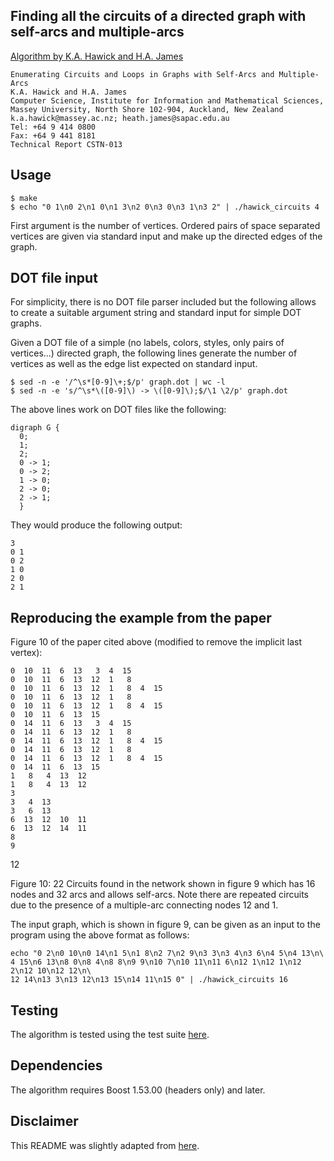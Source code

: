 Finding all the circuits of a directed graph with self-arcs and multiple-arcs
-----------------------------------------------------------------------------
[Algorithm by K.A. Hawick and H.A. James][paper]

    Enumerating Circuits and Loops in Graphs with Self-Arcs and Multiple-Arcs
    K.A. Hawick and H.A. James
    Computer Science, Institute for Information and Mathematical Sciences,
    Massey University, North Shore 102-904, Auckland, New Zealand
    k.a.hawick@massey.ac.nz; heath.james@sapac.edu.au
    Tel: +64 9 414 0800
    Fax: +64 9 441 8181
    Technical Report CSTN-013


Usage
-----
    $ make
    $ echo "0 1\n0 2\n1 0\n1 3\n2 0\n3 0\n3 1\n3 2" | ./hawick_circuits 4

First argument is the number of vertices. Ordered pairs of space separated
vertices are given via standard input and make up the directed edges of the
graph.


DOT file input
--------------
For simplicity, there is no DOT file parser included but the following allows
to create a suitable argument string and standard input for simple DOT graphs.

Given a DOT file of a simple (no labels, colors, styles, only pairs of
vertices...) directed graph, the following lines generate the number of
vertices as well as the edge list expected on standard input.

    $ sed -n -e '/^\s*[0-9]\+;$/p' graph.dot | wc -l
    $ sed -n -e 's/^\s*\([0-9]\) -> \([0-9]\);$/\1 \2/p' graph.dot

The above lines work on DOT files like the following:

    digraph G {
      0;
      1;
      2;
      0 -> 1;
      0 -> 2;
      1 -> 0;
      2 -> 0;
      2 -> 1;
      }

They would produce the following output:

    3
    0 1
    0 2
    1 0
    2 0
    2 1


Reproducing the example from the paper
--------------------------------------
Figure 10 of the paper cited above (modified to remove the implicit last vertex):

    0  10  11  6  13   3  4  15
    0  10  11  6  13  12  1   8
    0  10  11  6  13  12  1   8  4  15
    0  10  11  6  13  12  1   8
    0  10  11  6  13  12  1   8  4  15
    0  10  11  6  13  15
    0  14  11  6  13   3  4  15
    0  14  11  6  13  12  1   8
    0  14  11  6  13  12  1   8  4  15
    0  14  11  6  13  12  1   8
    0  14  11  6  13  12  1   8  4  15
    0  14  11  6  13  15
    1   8   4  13  12
    1   8   4  13  12
    3
    3   4  13
    3   6  13
    6  13  12  10  11
    6  13  12  14  11
    8
    9
   12

Figure 10: 22 Circuits found in the network shown in figure 9 which has 16
nodes and 32 arcs and allows self-arcs. Note there are repeated circuits due
to the presence of a multiple-arc connecting nodes 12 and 1.

The input graph, which is shown in figure 9, can be given as an input to the
program using the above format as follows:

    echo "0 2\n0 10\n0 14\n1 5\n1 8\n2 7\n2 9\n3 3\n3 4\n3 6\n4 5\n4 13\n\
    4 15\n6 13\n8 0\n8 4\n8 8\n9 9\n10 7\n10 11\n11 6\n12 1\n12 1\n12 2\n12 10\n12 12\n\
    12 14\n13 3\n13 12\n13 15\n14 11\n15 0" | ./hawick_circuits 16


Testing
-------
The algorithm is tested using the test suite [here][test_suite].


Dependencies
------------
The algorithm requires Boost 1.53.00 (headers only) and later.


Disclaimer
-------------
This README was slightly adapted from [here][hawick_circuits_orig].


[paper]: http://www.massey.ac.nz/~kahawick/cstn/013/cstn-013.pdf
[test_suite]: https://github.com/josch/cycle_test
[hawick_circuits_orig]: https://github.com/josch/cycles_hawick_james
